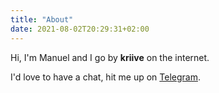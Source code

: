 ```yaml
---
title: "About"
date: 2021-08-02T20:29:31+02:00
---
```

Hi, I'm Manuel and I go by **kriive** on the internet.

I'd love to have a chat, hit me up on [Telegram](https://t.me/kriive).

